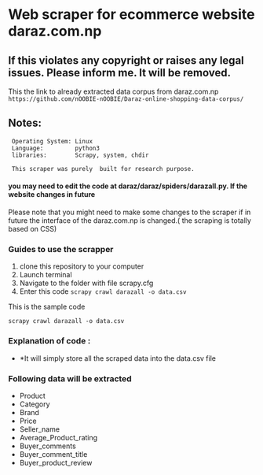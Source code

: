 # Web scraper for ecommerce website daraz.com.np

 
## If this violates any copyright or raises any legal issues. Please inform me. It will be removed.

This the link to already extracted data corpus from daraz.com.np
`https://github.com/nOOBIE-nOOBIE/Daraz-online-shopping-data-corpus/`


## Notes:
     Operating System: Linux
     Language:         python3
     libraries:        Scrapy, system, chdir   

     This scraper was purely  built for research purpose. 


#### you may need to edit the code at daraz/daraz/spiders/darazall.py. If the website changes in future


Please note that you might need to make some changes to the scraper 
if in future the interface of the daraz.com.np is 
changed.( the scraping is totally based on CSS)

### Guides to use the scrapper
 1. clone this repository to your computer
 2. Launch terminal
 3. Navigate to the folder with file scrapy.cfg
 4. Enter this code
 `scrapy crawl darazall -o data.csv`

 This is the sample code

 `scrapy crawl darazall -o data.csv`

 ### Explanation of code :  
   *  *It will simply store all the scraped data into the data.csv file
 
### Following data will be extracted
  * Product
 * Category
 * Brand
 * Price 
 * Seller_name 
 * Average_Product_rating
 * Buyer_comments
 * Buyer_comment_title
 * Buyer_product_review
